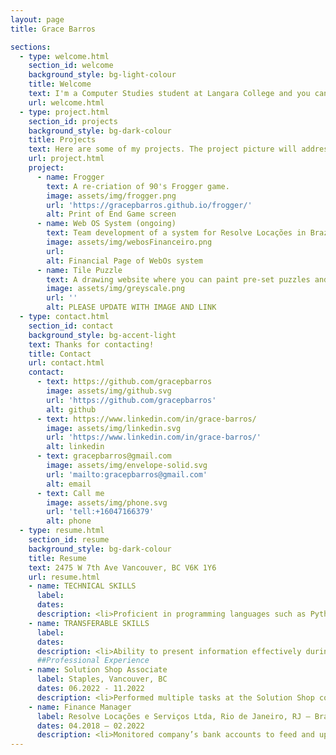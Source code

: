```yaml
---
layout: page
title: Grace Barros

sections:
  - type: welcome.html
    section_id: welcome
    background_style: bg-light-colour
    title: Welcome
    text: I'm a Computer Studies student at Langara College and you can count on me to be the most proactive, communicative and dedicate person you know. I don't accept less than my best in every activity I do. Take a look at my <a href="https://github.com/gracepbarros"> github</a> and see some of my repos. This website is under construction.
    url: welcome.html
  - type: project.html
    section_id: projects
    background_style: bg-dark-colour
    title: Projects
    text: Here are some of my projects. The project picture will address you to its website, if avaiable.
    url: project.html
    project:
      - name: Frogger
        text: A re-criation of 90's Frogger game.
        image: assets/img/frogger.png
        url: 'https://gracepbarros.github.io/frogger/'
        alt: Print of End Game screen
      - name: Web OS System (ongoing)
        text: Team development of a system for Resolve Locações in Brazil, featuring financial subsystems and a generator of service orders. The objectives are to create a system that reads the company's bank files, generates custom reports, and balances finances. To develop a generator of service orders with customized subsections for trucks, drivers, values, and a report generator. To implement a user and password field for registered user access and user categories with permissions and restrictions. Developed with JavaScript, HTML and CSS. Database management with AWS and using SQL. The result is a user-friendly interface, that offers security and efficiency. Clients are satisfied with the development and system functions.
        image: assets/img/webosFinanceiro.png
        url: 
        alt: Financial Page of WebOs system
      - name: Tile Puzzle
        text: A drawing website where you can paint pre-set puzzles and download it.
        image: assets/img/greyscale.png
        url: ''
        alt: PLEASE UPDATE WITH IMAGE AND LINK
  - type: contact.html
    section_id: contact
    background_style: bg-accent-light
    text: Thanks for contacting!
    title: Contact
    url: contact.html
    contact:
      - text: https://github.com/gracepbarros
        image: assets/img/github.svg
        url: 'https://github.com/gracepbarros'
        alt: github
      - text: https://www.linkedin.com/in/grace-barros/
        image: assets/img/linkedin.svg
        url: 'https://www.linkedin.com/in/grace-barros/'
        alt: linkedin
      - text: gracepbarros@gmail.com
        image: assets/img/envelope-solid.svg
        url: 'mailto:gracepbarros@gmail.com'
        alt: email
      - text: Call me
        image: assets/img/phone.svg
        url: 'tell:+16047166379'
        alt: phone
  - type: resume.html
    section_id: resume
    background_style: bg-dark-colour
    title: Resume
    text: 2475 W 7th Ave Vancouver, BC V6K 1Y6
    url: resume.html
    - name: TECHNICAL SKILLS
      label:
      dates:
      description: <li>Proficient in programming languages such as Python, Java, and TypeScript with a strong understanding of object-oriented programming principles.</li><li>Familiarity with development life cycle including analysis, development, performance management, systems testing, deployment and post-deployment support.</li><li>Debugged programs coded on environments like IntelliJ, and VS Code for code correction and performance improvement, preserving the application functionality.</li><li>Understanding of software testing methodologies, including unit testing, integration testing, and automated testing frameworks such as Cucumber</li><li>Knowledge of Git as a version control system, and experience with collaborative development using GitHub and Trello.</li><li>Experience with Agile methodologies, including Scrum and Kanban, and the ability to work effectively in a team-based environment.</li>
    - name: TRANSFERABLE SKILLS
      label:
      dates:
      description: <li>Ability to present information effectively during presentations, demos and team meetings.</li><li>Experienced in scoping, planning, and executing projects within deadlines, hence developing strong project management skills.</li><li>Demonstrated ability to collaborate with cross-functional teams, including designers, product managers, and engineers, to deliver high-quality software products.</li><li>Developed interpersonal communications skills with Toastmasters International.</li><li>Experienced with job tasks that require multi-tasking and working under pressure.</li><li>•	Experienced with customer service, therefore developed listening and problem-solving skills.</li>
      ##Professional Experience
    - name: Solution Shop Associate
      label: Staples, Vancouver, BC 
      dates: 06.2022 - 11.2022
      description: <li>Performed multiple tasks at the Solution Shop counter such as greeting customers, taking orders, executing online orders, organizing materials, processing payments, organizing packages and cleaning the self-service area, while delivering fast and friendly service, to ensure customer satisfaction.</li><li>Answered customer phone calls and provided store information, shared my printing knowledge and answered questions about paper or printing or order inquiries.</li><li>Operated multiple machines such as a professional camera for a passport photo, passport photo machine, Canon poster printer, Xerox C-60 and D-95 printers, Cashier system, binding machine, folding machine, laser cutting machine, laminations machine, and photo cutting machine.</li><li>Executed online orders according to specific requests such as type of paper, double/single-sided, adjustments or layouts, and specific finalizations.</li>
    - name: Finance Manager
      label: Resolve Locações e Serviços Ltda, Rio de Janeiro, RJ – Brazil
      dates: 04.2018 – 02.2022
      description: <li>Monitored company’s bank accounts to feed and update commercial integrated system.</li><li>Developed strong relationships with stakeholders such as banks, investors, and regulatory agencies, to improve the company's access to funding and support.</li><li>Verified financial data and ensured its accuracy, improving the quality and accuracy of financial reports</li><li>Managed inventory shops that were requested by the Inventory Manager, ensuring that there were the financial means for the mechanical team supplies.</li>
---
```

